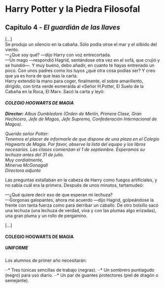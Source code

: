﻿# Harry Potter y la Piedra Filosofal

## Capitulo 4 - <em>El guardián de las llaves</em>

<p>[...]</br> 
Se produjo un silencio en la cabaña. Sólo podía oírse el mar y el silbido del viento.</br>
—¿Que soy qué? —dijo Harry con voz entrecortada.</br>
—Un mago —respondió Hagrid, sentándose otra vez en el sofá, que crujió y se hundió—. Y muy bueno, debo añadir, en cuanto te hayas entrenado un poco. Con unos padres como los tuyos ¿qué otra cosa podías ser? Y creo que ya es hora de que leas la carta.</br>
Harry extendió la mano para coger, finalmente, el sobre amarillento, dirigido, con tinta verde esmeralda al «Señor H.Potter, El Suelo de la Cabaña en la Roca, El Mar». Sacó la carta y leyó:<p>


#### <em>COLEGIO HOGWARTS DE MAGIA</em>
<p>  <strong><em>Director:</em></strong> <em>Albus Dumbledore
(Orden de Merlín, Primera Clase,
Gran Hechicero, Jefe de Magos,
Jefe Supremo, Confederación
Internacional de Magos).</em></p>


<p> <em> Querido señor Potter:<br/>
Tenemos el placer de informarle de que dispone de una plaza en el Colegio Hogwarts de Magia. Por favor, observe la lista del equipo y los libros necesarios.
Las clases comienzan el 1 de septiembre. Esperamos su lechuza antes del 31 de julio.<br/>
Muy cordialmente,<br/>
Minerva McGonagall <br/>
Directora adjunta  </em> </p>



<p>Las preguntas estallaban en la cabeza de Harry como fuegos artificiales, y no sabía cuál era la primera. Después de unos minutos, tartamudeó:</p>
<p>—¿Qué quiere decir eso de que esperan mi lechuza?<br />
—Gorgonas galopantes, ahora me acuerdo —dijo Hagrid, golpeándose la frente con tanta fuerza como para derribar un caballo. De otro bolsillo sacó una lechuza (una lechuza de verdad, viva y con las plumas algo erizadas), una gran pluma y un rollo de pergamino.</p>

<p>[...]</p> 

#### COLEGIO HOGWARTS DE MAGIA
##### UNIFORME
<p>Los alumnos de primer año necesitarán:</p>

⋅⋅* Tres túnicas sencillas de trabajo (negras).
⋅⋅* Un sombrero puntiagudo (negro) para uso diario.
⋅⋅* Un par de guantes protectores (piel de dragón o semejante).